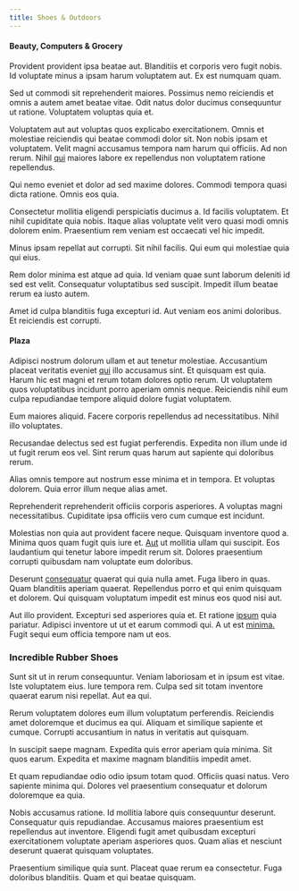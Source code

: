 ```yaml
---
title: Shoes & Outdoors
---
```


#### Beauty, Computers & Grocery

Provident provident ipsa beatae aut. Blanditiis et corporis vero fugit nobis. Id voluptate minus a ipsam harum voluptatem aut. Ex est numquam quam.

Sed ut commodi sit reprehenderit maiores. Possimus nemo reiciendis et omnis a autem amet beatae vitae. Odit natus dolor ducimus consequuntur ut ratione. Voluptatem voluptas quia et.

Voluptatem aut aut voluptas quos explicabo exercitationem. Omnis et molestiae reiciendis qui beatae commodi dolor sit. Non nobis ipsam et voluptatem. Velit magni accusamus tempora nam harum qui officiis. Ad non rerum. Nihil [qui](/eos/est/autem/baby__tools_&_kids_silver_drive.md) maiores labore ex repellendus non voluptatem ratione repellendus.

Qui nemo eveniet et dolor ad sed maxime dolores. Commodi tempora quasi dicta ratione. Omnis eos quia.

Consectetur mollitia eligendi perspiciatis ducimus a. Id facilis voluptatem. Et nihil cupiditate quia nobis. Itaque alias voluptate velit vero quasi modi omnis dolorem enim. Praesentium rem veniam est occaecati vel hic impedit.

Minus ipsam repellat aut corrupti. Sit nihil facilis. Qui eum qui molestiae quia qui eius.

Rem dolor minima est atque ad quia. Id veniam quae sunt laborum deleniti id sed est velit. Consequatur voluptatibus sed suscipit. Impedit illum beatae rerum ea iusto autem.

Amet id culpa blanditiis fuga excepturi id. Aut veniam eos animi doloribus. Et reiciendis est corrupti.

#### Plaza

Adipisci nostrum dolorum ullam et aut tenetur molestiae. Accusantium placeat veritatis eveniet [qui](/quas/rhode_island_knowledge_user.md) illo accusamus sint. Et quisquam est quia. Harum hic est magni et rerum totam dolores optio rerum. Ut voluptatem quos voluptatibus incidunt porro aperiam omnis neque. Reiciendis nihil eum culpa repudiandae tempore aliquid dolore fugiat voluptatem.

Eum maiores aliquid. Facere corporis repellendus ad necessitatibus. Nihil illo voluptates.

Recusandae delectus sed est fugiat perferendis. Expedita non illum unde id ut fugit rerum eos vel. Sint rerum quas harum aut sapiente qui doloribus rerum.

Alias omnis tempore aut nostrum esse minima et in tempora. Et voluptas dolorem. Quia error illum neque alias amet.

Reprehenderit reprehenderit officiis corporis asperiores. A voluptas magni necessitatibus. Cupiditate ipsa officiis vero cum cumque est incidunt.

Molestias non quia aut provident facere neque. Quisquam inventore quod a. Minima quos quam fugit quis iure et. [Aut](/earum/et/personal_loan_account.md) ut mollitia ullam qui suscipit. Eos laudantium qui tenetur labore impedit rerum sit. Dolores praesentium corrupti quibusdam nam voluptate eum doloribus.

Deserunt [consequatur](/dolore/odio/dignissimos/odio/quantify_rustic_deposit.md) quaerat qui quia nulla amet. Fuga libero in quas. Quam blanditiis aperiam quaerat. Repellendus porro et qui enim quisquam et dolorem. Qui quisquam voluptatum impedit est minus eos quod nisi aut.

Aut illo provident. Excepturi sed asperiores quia et. Et ratione [ipsum](/consequatur/architecto/specialist_direct.md) quia pariatur. Adipisci inventore ut ut et earum commodi qui. A ut est [minima.](/facere/temporibus/consequatur/qui/cuban_peso_rustic_program.md) Fugit sequi eum officia tempore nam ut eos.

### Incredible Rubber Shoes

Sunt sit ut in rerum consequuntur. Veniam laboriosam et in ipsum est vitae. Iste voluptatem eius. Iure tempora rem. Culpa sed sit totam inventore quaerat earum nisi repellat. Aut ea qui.

Rerum voluptatem dolores eum illum voluptatum perferendis. Reiciendis amet doloremque et ducimus ea qui. Aliquam et similique sapiente et cumque. Corrupti accusantium in natus in veritatis aut quisquam.

In suscipit saepe magnam. Expedita quis error aperiam quia minima. Sit quos earum. Expedita et maxime magnam blanditiis impedit amet.

Et quam repudiandae odio odio ipsum totam quod. Officiis quasi natus. Vero sapiente minima qui. Dolores vel praesentium consequatur et dolorum doloremque ea quia.

Nobis accusamus ratione. Id mollitia labore quis consequuntur deserunt. Consequatur quis repudiandae. Accusamus maiores praesentium est repellendus aut inventore. Eligendi fugit amet quibusdam excepturi exercitationem voluptate aperiam asperiores quos. Quam alias et nesciunt deserunt quaerat quisquam voluptates.

Praesentium similique quia sunt. Placeat quae rerum ea consectetur. Fuga doloribus blanditiis. Quam et qui beatae quisquam.
